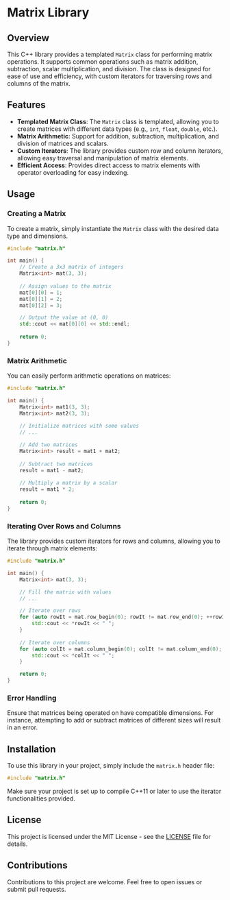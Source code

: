 
# Matrix Library

## Overview

This C++ library provides a templated `Matrix` class for performing matrix operations. It supports common operations such as matrix addition, subtraction, scalar multiplication, and division. The class is designed for ease of use and efficiency, with custom iterators for traversing rows and columns of the matrix.

## Features

- **Templated Matrix Class**: The `Matrix` class is templated, allowing you to create matrices with different data types (e.g., `int`, `float`, `double`, etc.).
- **Matrix Arithmetic**: Support for addition, subtraction, multiplication, and division of matrices and scalars.
- **Custom Iterators**: The library provides custom row and column iterators, allowing easy traversal and manipulation of matrix elements.
- **Efficient Access**: Provides direct access to matrix elements with operator overloading for easy indexing.

## Usage

### Creating a Matrix

To create a matrix, simply instantiate the `Matrix` class with the desired data type and dimensions.

```cpp
#include "matrix.h"

int main() {
    // Create a 3x3 matrix of integers
    Matrix<int> mat(3, 3);
    
    // Assign values to the matrix
    mat[0][0] = 1;
    mat[0][1] = 2;
    mat[0][2] = 3;

    // Output the value at (0, 0)
    std::cout << mat[0][0] << std::endl;
    
    return 0;
}
```

### Matrix Arithmetic

You can easily perform arithmetic operations on matrices:

```cpp
#include "matrix.h"

int main() {
    Matrix<int> mat1(3, 3);
    Matrix<int> mat2(3, 3);
    
    // Initialize matrices with some values
    // ...

    // Add two matrices
    Matrix<int> result = mat1 + mat2;
    
    // Subtract two matrices
    result = mat1 - mat2;
    
    // Multiply a matrix by a scalar
    result = mat1 * 2;
    
    return 0;
}
```

### Iterating Over Rows and Columns

The library provides custom iterators for rows and columns, allowing you to iterate through matrix elements:

```cpp
#include "matrix.h"

int main() {
    Matrix<int> mat(3, 3);

    // Fill the matrix with values
    // ...

    // Iterate over rows
    for (auto rowIt = mat.row_begin(0); rowIt != mat.row_end(0); ++rowIt) {
        std::cout << *rowIt << " ";
    }
    
    // Iterate over columns
    for (auto colIt = mat.column_begin(0); colIt != mat.column_end(0); ++colIt) {
        std::cout << *colIt << " ";
    }

    return 0;
}
```

### Error Handling

Ensure that matrices being operated on have compatible dimensions. For instance, attempting to add or subtract matrices of different sizes will result in an error.

## Installation

To use this library in your project, simply include the `matrix.h` header file:

```cpp
#include "matrix.h"
```

Make sure your project is set up to compile C++11 or later to use the iterator functionalities provided.

## License

This project is licensed under the MIT License - see the [LICENSE](LICENSE) file for details.

## Contributions

Contributions to this project are welcome. Feel free to open issues or submit pull requests.

